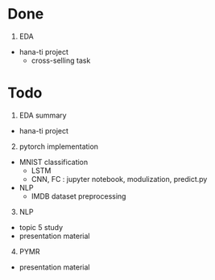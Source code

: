 # Done

1. EDA
- hana-ti project
    - cross-selling task

# Todo

1. EDA summary
- hana-ti project

2. pytorch implementation
- MNIST classification
    - LSTM
    - CNN, FC : jupyter notebook, modulization, predict.py
- NLP
    - IMDB dataset preprocessing

3. NLP
- topic 5 study
- presentation material

4. PYMR
- presentation material
